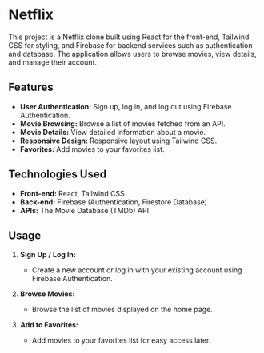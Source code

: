 # Netflix



This project is a Netflix clone built using React for the front-end, Tailwind CSS for styling, and Firebase for backend services such as authentication and database. The application allows users to browse movies, view details, and manage their account.

## Features

- **User Authentication:** Sign up, log in, and log out using Firebase Authentication.
- **Movie Browsing:** Browse a list of movies fetched from an API.
- **Movie Details:** View detailed information about a movie.
- **Responsive Design:** Responsive layout using Tailwind CSS.
- **Favorites:** Add movies to your favorites list.

## Technologies Used

- **Front-end:** React, Tailwind CSS
- **Back-end:** Firebase (Authentication, Firestore Database)
- **APIs:** The Movie Database (TMDb) API


## Usage

1. **Sign Up / Log In:**
    - Create a new account or log in with your existing account using Firebase Authentication.

2. **Browse Movies:**
    - Browse the list of movies displayed on the home page.
3. **Add to Favorites:**
    - Add movies to your favorites list for easy access later.


